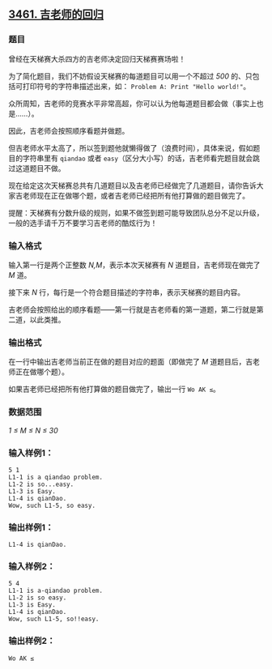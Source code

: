## [3461. 吉老师的回归](https://www.acwing.com/problem/content/3464/)

### 题目

曾经在天梯赛大杀四方的吉老师决定回归天梯赛赛场啦！

为了简化题目，我们不妨假设天梯赛的每道题目可以用一个不超过 *500* 的、只包括可打印符号的字符串描述出来，如： `Problem A: Print "Hello world!"`。

众所周知，吉老师的竞赛水平非常高超，你可以认为他每道题目都会做（事实上也是……）。

因此，吉老师会按照顺序看题并做题。

但吉老师水平太高了，所以签到题他就懒得做了（浪费时间），具体来说，假如题目的字符串里有 `qiandao` 或者 `easy`（区分大小写）的话，吉老师看完题目就会跳过这道题目不做。

现在给定这次天梯赛总共有几道题目以及吉老师已经做完了几道题目，请你告诉大家吉老师现在正在做哪个题，或者吉老师已经把所有他打算做的题目做完了。

提醒：天梯赛有分数升级的规则，如果不做签到题可能导致团队总分不足以升级，一般的选手请千万不要学习吉老师的酷炫行为！

### 输入格式

输入第一行是两个正整数 *N,M*，表示本次天梯赛有 *N* 道题目，吉老师现在做完了 *M* 道。

接下来 *N* 行，每行是一个符合题目描述的字符串，表示天梯赛的题目内容。

吉老师会按照给出的顺序看题——第一行就是吉老师看的第一道题，第二行就是第二道，以此类推。

### 输出格式

在一行中输出吉老师当前正在做的题目对应的题面（即做完了 *M* 道题目后，吉老师正在做哪个题）。

如果吉老师已经把所有他打算做的题目做完了，输出一行 `Wo AK ≤`。

### 数据范围

*1 ≤ M ≤ N ≤ 30*

### 输入样例1：

```
5 1
L1-1 is a qiandao problem.
L1-2 is so...easy.
L1-3 is Easy.
L1-4 is qianDao.
Wow, such L1-5, so easy.
```

### 输出样例1：

```
L1-4 is qianDao.
```

### 输入样例2：

```
5 4
L1-1 is a-qiandao problem.
L1-2 is so easy.
L1-3 is Easy.
L1-4 is qianDao.
Wow, such L1-5, so!!easy.
```

### 输出样例2：

```
Wo AK ≤
```
